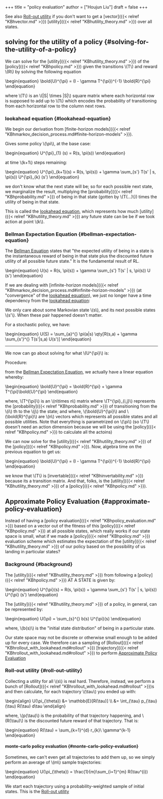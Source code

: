 +++
title = "policy evaluation"
author = ["Houjun Liu"]
draft = false
+++

See also [Roll-out utility](#roll-out-utility) if you don't want to get a [vector]({{< relref "KBhvector.md" >}}) [utility]({{< relref "KBhutility_theory.md" >}}) over all states.


## solving for the utility of a policy {#solving-for-the-utility-of-a-policy}

We can solve for the [utility]({{< relref "KBhutility_theory.md" >}}) of the [policy]({{< relref "KBhpolicy.md" >}}) given the transitions \\(T\\) and reward \\(R\\) by solving the following equation

\begin{equation}
\bold{U}^{\pi} = (I - \gamma T^{\pi})^{-1} \bold{R}^{\pi}
\end{equation}

where \\(T\\) is an \\(|S| \times |S|\\) square matrix where each horizontal row is supposed to add up to \\(1\\) which encodes the probability of transitioning from each horizontal row to the column next rows.


### lookahead equation {#lookahead-equation}

We begin our derivation from [finite-horizon models]({{< relref "KBhmarkov_decision_process.md#finite-horizon-models" >}}).

Gives some policy \\(\pi\\), at the base case:

\begin{equation}
U^{\pi}\_{1} (s) = R(s, \pi(s))
\end{equation}

at time \\(k+1\\) steps remaining:

\begin{equation}
U^{\pi}\_{k+1}(s) = R(s, \pi(s)) + \gamma \sum\_{s'} T(s' | s, \pi(s)) U^{\pi}\_{k} (s')
\end{equation}

we don't know what the next state will be; so for each possible next state, we marginalize the result, multiplying the [probability]({{< relref "KBhprobability.md" >}}) of being in that state (gotten by \\(T(...)\\)) times the utility of being in that state.

This is called the [lookahead equation](#lookahead-equation), which represents how much [utility]({{< relref "KBhutility_theory.md" >}}) any future state can be be if we took action at point \\(k\\).


### Bellman Expectation Equation {#bellman-expectation-equation}

The [Bellman Equation](#bellman-expectation-equation) states that "the expected utility of being in a state is the instantaneous reward of being in that state plus the discounted future utility of all possible future state." It is the fundamental result of RL.

\begin{equation}
U(s) = R(s, \pi(s)) + \gamma \sum\_{s'} T(s' | s, \pi(s)) U (s')
\end{equation}

If we are dealing with [infinite-horizon models]({{< relref "KBhmarkov_decision_process.md#infinite-horizon-models" >}}) (at "convergence" of the [lookahead equation](#lookahead-equation)), we just no longer have a time dependency from the [lookahead equation](#lookahead-equation):

We only care about some Markovian state \\(s\\), and its next possible states \\(s'\\). When these pair happened doesn't matter.

For a stochastic policy, we have:

\begin{equation}
U(S) = \sum\_{a}^{} \pi(a|s) \qty[R(s,a) + \gamma \sum\_{s'}^{} T(s'|s,a) U(s')]
\end{equation}

---

We now can go about solving for what \\(U^{\pi}\\) is:

Procedure:

from the [Bellman Expectation Equation](#bellman-expectation-equation), we actually have a linear equation whereby:

\begin{equation}
\bold{U}^{\pi} = \bold{R}^{\pi} + \gamma T^{\pi}\bold{U}^{\pi}
\end{equation}

where, \\(T^{\pi}\\) is an \\(n\times n\\) matrix where \\(T^{\pi}\_{i,j}\\) represents the [probability]({{< relref "KBhprobability.md" >}}) of transitioning from the \\(i\\) th to the \\(j\\) the state; and where, \\(\bold{U}^{\pi}\\) and \\(\bold{R}^{\pi}\\) are \\(n\\) vectors which represents all possible states and all possible utilities. Note that everything is parametrized on \\(\pi\\) (so \\(T\\) doesn't need an action dimension because we will be using the [policy]({{< relref "KBhpolicy.md" >}}) to calculate all the actoins)

We can now solve for the [utility]({{< relref "KBhutility_theory.md" >}}) of the [policy]({{< relref "KBhpolicy.md" >}}). Now, algebra time on the previous equation to get us:

\begin{equation}
\bold{U}^{\pi} = (I - \gamma T^{\pi})^{-1} \bold{R}^{\pi}
\end{equation}

we know that \\(T\\) is [invertable]({{< relref "KBhinvertability.md" >}}) because its a transition matrix. And that, folks, is the [utility]({{< relref "KBhutility_theory.md" >}}) of a [policy]({{< relref "KBhpolicy.md" >}}).


## Approximate Policy Evaluation {#approximate-policy-evaluation}

Instead of having a [policy evaluation]({{< relref "KBhpolicy_evaluation.md" >}}) based on a vector out of the fitness of this [policy]({{< relref "KBhpolicy.md" >}}) at all possible states, which really works if our state space is small, what if we made a [policy]({{< relref "KBhpolicy.md" >}}) evaluation scheme which estimates the expectation of the [utility]({{< relref "KBhutility_theory.md" >}}) of our policy based on the possibility of us landing in particular states?


### Background {#background}

The [utility]({{< relref "KBhutility_theory.md" >}}) from following a [policy]({{< relref "KBhpolicy.md" >}}) AT A STATE is given by:

\begin{equation}
U^{\pi}(s) = R(s, \pi(s)) + \gamma \sum\_{s'} T(s' | s, \pi(s)) U^{\pi} (s')
\end{equation}

The [utility]({{< relref "KBhutility_theory.md" >}}) of a policy, in general, can be represented by:

\begin{equation}
U(\pi) = \sum\_{s}^{} b(s) U^{\pi}(s)
\end{equation}

where, \\(b(s)\\) is the "initial state distribution" of being in a particular state.

Our state space may not be discrete or otherwise small enough to be added up for every case. We therefore can a sampling of [Rollout]({{< relref "KBhrollout_with_lookahead.md#rollout" >}}) [trajectory]({{< relref "KBhrollout_with_lookahead.md#rollout" >}}) to perform [Approximate Policy Evaluation](#approximate-policy-evaluation)


### Roll-out utility {#roll-out-utility}

Collecting a utility for all \\(s\\) is real hard. Therefore, instead, we perform a bunch of [Rollout]({{< relref "KBhrollout_with_lookahead.md#rollout" >}})s and then calculate, for each trajectory \\(\tau\\) you ended up with:

\begin{align}
U(\pi\_{\theta}) &= \mathbb{E}[R(\tau)]  \\\\
&= \int\_{\tau} p\_{\tau} (\tau) R(\tau) d\tau
\end{align}

where, \\(p(\tau)\\) is the probability of that trajectory happening, and \\(R(\tau)\\) is the discounted future reward of that trajectory. That is:

\begin{equation}
R(\tau) = \sum\_{k=1}^{d} r\_{k}\ \gamma^{k-1}
\end{equation}


#### monte-carlo policy evaluation {#monte-carlo-policy-evaluation}

Sometimes, we can't even get all trajectories to add them up, so we simply perform an average of \\(m\\) sample trajectories:

\begin{equation}
U(\pi\_{\theta}) = \frac{1}{m}\sum\_{i=1}^{m} R(\tau^{i})
\end{equation}

We start each trajectory using a probability-weighted sample of initial states. This is the [Roll-out utility](#roll-out-utility)
